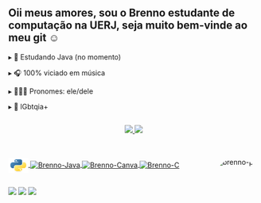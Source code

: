 ## Oii meus amores, sou o Brenno estudante de computação na UERJ, seja muito bem-vinde ao meu git ☺


▸ 🦄 Estudando Java (no momento)

▸ 🎧 100% viciado em música

▸ 👨🏾‍💻 Pronomes: ele/dele

▸ 🌈 lGbtqia+

##

<div align="center">
  <a href="https://github.com/brennojpg">
  <img height="180em" src="https://github-readme-stats.vercel.app/api?username=brennojpg&show_icons=true&theme=synthwave&include_all_commits=true&count_private=true"/>
  <img height="180em" src="https://github-readme-stats.vercel.app/api/top-langs/?username=brennojpg&layout=compact&langs_count=7&theme=synthwave"/>
</div>
 
  ##
  
<div style="display: inline_block"><br>
  <img align="center" alt="Brenno-Python" height="30" width="40" src="https://raw.githubusercontent.com/devicons/devicon/master/icons/python/python-original.svg">
  <img align="center" alt="Brenno-Java" height="30" width="40"   
src="https://cdn.jsdelivr.net/gh/devicons/devicon/icons/java/java-original.svg">
  <img align="center" alt="Brenno-Canva" height="30" width="40" 
src="https://cdn.jsdelivr.net/gh/devicons/devicon/icons/canva/canva-original.svg">
  <img align="center" alt="Brenno-C" height="30" width="40"
src="https://cdn.jsdelivr.net/gh/devicons/devicon/icons/c/c-original.svg">
  <img align="right" alt="brenno-pic" height="150" style="border-radius:50px;" 
src="https://pbs.twimg.com/media/FKxNFzTXwAEuVnL?format=jpg&name=medium">
</div>
   
  ##
  
 <div>
  <a href="https://instagram.com/brenno.jpg" target="_blank"><img src="https://img.shields.io/badge/-Instagram-%23E4405F?style=for-the-badge&logo=instagram&logoColor=white" target="_blank"></a>
  <a href = "brennoluiz20@gmail.com"><img src="https://img.shields.io/badge/-Gmail-%23333?style=for-the-badge&logo=gmail&logoColor=white" target="_blank"></a>
  <a href="https://open.spotify.com/user/12167590652" target="_blank"><img src="https://img.shields.io/badge/Spotify-1ED760?&style=for-the-badge&logo=spotify&logoColor=white"></a> 
  </div>
